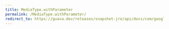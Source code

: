 ```yaml
---
title: MediaType.withParameter
permalink: /MediaType.withParameter/
redirect_to: https://guava.dev/releases/snapshot-jre/api/docs/com/google/common/net/MediaType.html#withParameter-java.lang.String-java.lang.String-
---
```

